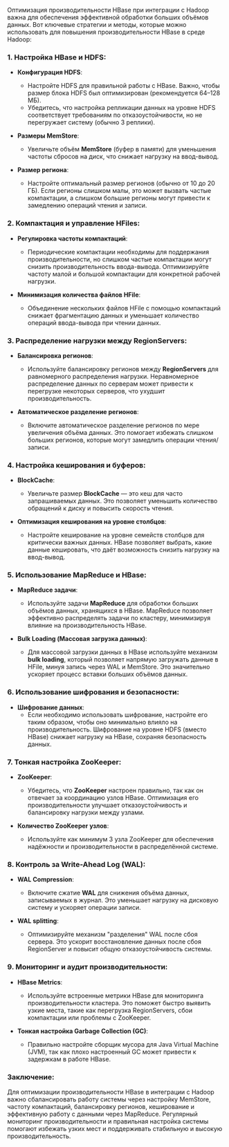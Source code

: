 Оптимизация производительности HBase при интеграции с Hadoop важна для обеспечения эффективной обработки больших объёмов данных. Вот ключевые стратегии и методы, которые можно использовать для повышения производительности HBase в среде Hadoop:

### 1. **Настройка HBase и HDFS**:

- **Конфигурация HDFS**: 
  - Настройте HDFS для правильной работы с HBase. Важно, чтобы размер блока HDFS был оптимизирован (рекомендуется 64–128 МБ).
  - Убедитесь, что настройка репликации данных на уровне HDFS соответствует требованиям по отказоустойчивости, но не перегружает систему (обычно 3 реплики).
  
- **Размеры MemStore**: 
  - Увеличьте объём **MemStore** (буфер в памяти) для уменьшения частоты сбросов на диск, что снижает нагрузку на ввод-вывод.
  
- **Размер региона**:
  - Настройте оптимальный размер регионов (обычно от 10 до 20 ГБ). Если регионы слишком малы, это может вызвать частые компактации, а слишком большие регионы могут привести к замедлению операций чтения и записи.

### 2. **Компактация и управление HFiles**:

- **Регулировка частоты компактаций**:
  - Периодические компактации необходимы для поддержания производительности, но слишком частые компактации могут снизить производительность ввода-вывода. Оптимизируйте частоту малой и большой компактации для конкретной рабочей нагрузки.
  
- **Минимизация количества файлов HFile**:
  - Объединение нескольких файлов HFile с помощью компактаций снижает фрагментацию данных и уменьшает количество операций ввода-вывода при чтении данных.

### 3. **Распределение нагрузки между RegionServers**:

- **Балансировка регионов**:
  - Используйте балансировку регионов между **RegionServers** для равномерного распределения нагрузки. Неравномерное распределение данных по серверам может привести к перегрузке некоторых серверов, что ухудшит производительность.
  
- **Автоматическое разделение регионов**:
  - Включите автоматическое разделение регионов по мере увеличения объёма данных. Это помогает избежать слишком больших регионов, которые могут замедлить операции чтения/записи.

### 4. **Настройка кеширования и буферов**:

- **BlockCache**:
  - Увеличьте размер **BlockCache** — это кеш для часто запрашиваемых данных. Это позволяет уменьшить количество обращений к диску и повысить скорость чтения.
  
- **Оптимизация кеширования на уровне столбцов**:
  - Настройте кеширование на уровне семейств столбцов для критически важных данных. HBase позволяет выбрать, какие данные кешировать, что даёт возможность снизить нагрузку на ввод-вывод.

### 5. **Использование MapReduce и HBase**:

- **MapReduce задачи**:
  - Используйте задачи **MapReduce** для обработки больших объёмов данных, хранящихся в HBase. MapReduce позволяет эффективно распределять задачи по кластеру, минимизируя влияние на производительность HBase.
  
- **Bulk Loading (Массовая загрузка данных)**:
  - Для массовой загрузки данных в HBase используйте механизм **bulk loading**, который позволяет напрямую загружать данные в HFile, минуя запись через WAL и MemStore. Это значительно ускоряет процесс вставки больших объёмов данных.

### 6. **Использование шифрования и безопасности**:

- **Шифрование данных**:
  - Если необходимо использовать шифрование, настройте его таким образом, чтобы оно минимально влияло на производительность. Шифрование на уровне HDFS (вместо HBase) снижает нагрузку на HBase, сохраняя безопасность данных.

### 7. **Тонкая настройка ZooKeeper**:

- **ZooKeeper**:
  - Убедитесь, что **ZooKeeper** настроен правильно, так как он отвечает за координацию узлов HBase. Оптимизация его производительности улучшает отказоустойчивость и балансировку нагрузки между узлами.
  
- **Количество ZooKeeper узлов**:
  - Используйте как минимум 3 узла ZooKeeper для обеспечения надёжности и производительности в распределённой системе.

### 8. **Контроль за Write-Ahead Log (WAL)**:

- **WAL Compression**:
  - Включите сжатие **WAL** для снижения объёма данных, записываемых в журнал. Это уменьшает нагрузку на дисковую систему и ускоряет операции записи.

- **WAL splitting**:
  - Оптимизируйте механизм "разделения" WAL после сбоя сервера. Это ускорит восстановление данных после сбоя RegionServer и повысит общую отказоустойчивость системы.

### 9. **Мониторинг и аудит производительности**:

- **HBase Metrics**:
  - Используйте встроенные метрики HBase для мониторинга производительности кластера. Это поможет быстро выявить узкие места, такие как перегрузка RegionServers, сбои компактации или проблемы с ZooKeeper.
  
- **Тонкая настройка Garbage Collection (GC)**:
  - Правильно настройте сборщик мусора для Java Virtual Machine (JVM), так как плохо настроенный GC может привести к задержкам в работе HBase.

### Заключение:

Для оптимизации производительности HBase в интеграции с Hadoop важно сбалансировать работу системы через настройку MemStore, частоту компактаций, балансировку регионов, кеширование и эффективную работу с данными через MapReduce. Регулярный мониторинг производительности и правильная настройка системы помогают избежать узких мест и поддерживать стабильную и высокую производительность.

